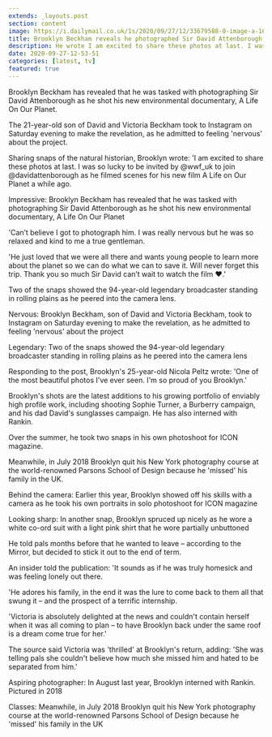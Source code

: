```yaml
---
extends: _layouts.post
section: content
image: https://i.dailymail.co.uk/1s/2020/09/27/12/33679588-0-image-a-167_1601207373345.jpg 
title: Brooklyn Beckham reveals he photographed Sir David Attenborough as he shot new documentary 
description: He wrote I am excited to share these photos at last. I was so lucky to be invited by @wwf_uk to join @davidattenborough as he filmed scenes for his new film A Life on Our Planet a while ago. 
date: 2020-09-27-12-53-51 
categories: [latest, tv] 
featured: true 
--- 
```

Brooklyn Beckham has revealed that he was tasked with photographing Sir David Attenborough as he shot his new environmental documentary, A Life On Our Planet.

The 21-year-old son of David and Victoria Beckham took to Instagram on Saturday evening to make the revelation, as he admitted to feeling 'nervous' about the project.

Sharing snaps of the natural historian, Brooklyn wrote: 'I am excited to share these photos at last. I was so lucky to be invited by @wwf_uk to join @davidattenborough as he filmed scenes for his new film A Life on Our Planet a while ago.

Impressive: Brooklyn Beckham has revealed that he was tasked with photographing Sir David Attenborough as he shot his new environmental documentary, A Life On Our Planet

'Can’t believe I got to photograph him. I was really nervous but he was so relaxed and kind to me a true gentleman.

'He just loved that we were all there and wants young people to learn more about the planet so we can do what we can to save it. Will never forget this trip. Thank you so much Sir David can’t wait to watch the film ❤️.'

Two of the snaps showed the 94-year-old legendary broadcaster standing in rolling plains as he peered into the camera lens.

Nervous: Brooklyn Beckham, son of David and Victoria Beckham, took to Instagram on Saturday evening to make the revelation, as he admitted to feeling 'nervous' about the project



Legendary: Two of the snaps showed the 94-year-old legendary broadcaster standing in rolling plains as he peered into the camera lens

Responding to the post, Brooklyn's 25-year-old Nicola Peltz wrote: 'One of the most beautiful photos I've ever seen. I'm so proud of you Brooklyn.'

Brooklyn's shots are the latest additions to his growing portfolio of enviably high profile work, including shooting Sophie Turner, a Burberry campaign, and his dad David's sunglasses campaign. He has also interned with Rankin.

Over the summer, he took two snaps in his own photoshoot for ICON magazine.

Meanwhile, in July 2018 Brooklyn quit his New York photography course at the world-renowned Parsons School of Design because he 'missed' his family in the UK. 

Behind the camera: Earlier this year, Brooklyn showed off his skills with a camera as he took his own portraits in solo photoshoot for ICON magazine

Looking sharp: In another snap, Brooklyn spruced up nicely as he wore a white co-ord suit with a light pink shirt that he wore partially unbuttoned

He told pals months before that he wanted to leave – according to the Mirror, but decided to stick it out to the end of term.

An insider told the publication: 'It sounds as if he was truly homesick and was feeling lonely out there.

'He adores his family, in the end it was the lure to come back to them all that swung it – and the prospect of a terrific internship.

'Victoria is absolutely delighted at the news and couldn't contain herself when it was all coming to plan – to have Brooklyn back under the same roof is a dream come true for her.'

The source said Victoria was 'thrilled' at Brooklyn's return, adding: 'She was telling pals she couldn't believe how much she missed him and hated to be separated from him.' 

Aspiring photographer: In August last year, Brooklyn interned with Rankin. Pictured in 2018

Classes: Meanwhile, in July 2018 Brooklyn quit his New York photography course at the world-renowned Parsons School of Design because he 'missed' his family in the UK

